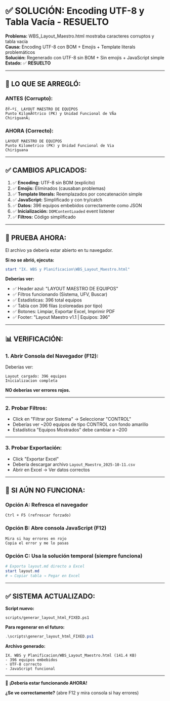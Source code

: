 # ✅ SOLUCIÓN: Encoding UTF-8 y Tabla Vacía - RESUELTO

**Problema:** WBS_Layout_Maestro.html mostraba caracteres corruptos y tabla vacía  
**Causa:** Encoding UTF-8 con BOM + Emojis + Template literals problemáticos  
**Solución:** Regenerado con UTF-8 sin BOM + Sin emojis + JavaScript simple  
**Estado:** ✅ **RESUELTO**

---

## 🔧 **LO QUE SE ARREGLÓ:**

### **ANTES (Corrupto):**
```
ðŸ—ºï¸ LAYOUT MAESTRO DE EQUIPOS
Punto KilomÃ©trico (PK) y Unidad Funcional de VÃ­a
ChiriguanÃ¡
```

### **AHORA (Correcto):**
```
LAYOUT MAESTRO DE EQUIPOS
Punto Kilometrico (PK) y Unidad Funcional de Via
Chiriguana
```

---

## ✅ **CAMBIOS APLICADOS:**

1. ✅ **Encoding:** UTF-8 sin BOM (explícito)
2. ✅ **Emojis:** Eliminados (causaban problemas)
3. ✅ **Template literals:** Reemplazados por concatenación simple
4. ✅ **JavaScript:** Simplificado y con try/catch
5. ✅ **Datos:** 396 equipos embebidos correctamente como JSON
6. ✅ **Inicialización:** `DOMContentLoaded` event listener
7. ✅ **Filtros:** Código simplificado

---

## 🚀 **PRUEBA AHORA:**

El archivo ya debería estar abierto en tu navegador.

**Si no se abrió, ejecuta:**
```powershell
start "IX. WBS y Planificacion\WBS_Layout_Maestro.html"
```

**Deberías ver:**
- ✅ Header azul: "LAYOUT MAESTRO DE EQUIPOS"
- ✅ Filtros funcionando (Sistema, UFV, Buscar)
- ✅ Estadísticas: 396 total equipos
- ✅ Tabla con 396 filas (coloreadas por tipo)
- ✅ Botones: Limpiar, Exportar Excel, Imprimir PDF
- ✅ Footer: "Layout Maestro v1.1 | Equipos: 396"

---

## 📊 **VERIFICACIÓN:**

### **1. Abrir Consola del Navegador (F12):**

Deberías ver:
```
Layout cargado: 396 equipos
Inicializacion completa
```

**NO deberías ver errores rojos.**

---

### **2. Probar Filtros:**

- Click en "Filtrar por Sistema" → Seleccionar "CONTROL"
- Deberías ver ~200 equipos de tipo CONTROL con fondo amarillo
- Estadística "Equipos Mostrados" debe cambiar a ~200

---

### **3. Probar Exportación:**

- Click "Exportar Excel"
- Debería descargar archivo `Layout_Maestro_2025-10-11.csv`
- Abrir en Excel → Ver datos correctos

---

## 🎯 **SI AÚN NO FUNCIONA:**

### **Opción A: Refresca el navegador**
```
Ctrl + F5 (refrescar forzado)
```

### **Opción B: Abre consola JavaScript (F12)**
```
Mira si hay errores en rojo
Copia el error y me lo pasas
```

### **Opción C: Usa la solución temporal (siempre funciona)**
```powershell
# Exporta layout.md directo a Excel
start layout.md
# → Copiar tabla → Pegar en Excel
```

---

## ✅ **SISTEMA ACTUALIZADO:**

**Script nuevo:**
```
scripts/generar_layout_html_FIXED.ps1
```

**Para regenerar en el futuro:**
```powershell
.\scripts\generar_layout_html_FIXED.ps1
```

**Archivo generado:**
```
IX. WBS y Planificacion/WBS_Layout_Maestro.html (141.4 KB)
- 396 equipos embebidos
- UTF-8 correcto
- JavaScript funcional
```

---

🎉 **¡Debería estar funcionando AHORA!**

**¿Se ve correctamente?** (abre F12 y mira consola si hay errores)

